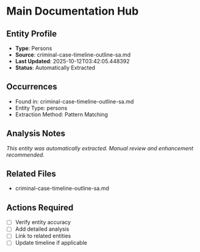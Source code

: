 # Main Documentation Hub

## Entity Profile
- **Type**: Persons
- **Source**: criminal-case-timeline-outline-sa.md
- **Last Updated**: 2025-10-12T03:42:05.448392
- **Status**: Automatically Extracted

## Occurrences
- Found in: criminal-case-timeline-outline-sa.md
- Entity Type: persons
- Extraction Method: Pattern Matching

## Analysis Notes
*This entity was automatically extracted. Manual review and enhancement recommended.*

## Related Files
- criminal-case-timeline-outline-sa.md

## Actions Required
- [ ] Verify entity accuracy
- [ ] Add detailed analysis
- [ ] Link to related entities
- [ ] Update timeline if applicable
